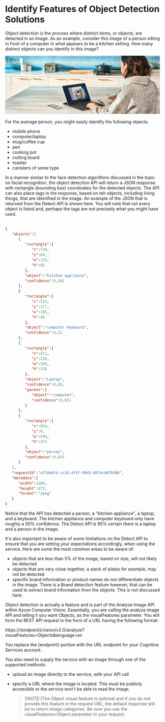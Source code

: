 # Identify Features of Object Detection Solutions

Object detection is the process where distinct items, or objects, are detected in an image.  As an example, consider this image of a person sitting in front of a computer in what appears to be a kitchen setting.  How many distinct objects can you identify in this image?

![person sitting in front of a laptop, small kitchen appliances in the background](images/object_detect.png)

For the average person, you might easily identify the following objects:

- mobile phone
- computer/laptop
- mug/coffee cup
- pen
- cooking pot
- cutting board
- toaster
- canisters of some type

In a manner similar to the face detection algorithms discussed in the topic on facial recognition, the object detection API will return a JSON response with rectangle (bounding box) coordinates for the detected objects.  The API can also place tags in the response, based on teh objects, including living things, that are identified in the image.  An example of the JSON that is returned from the Detect API is shown here.  You will note that not every object is listed and, perhaps the tags are not precisely what you might have used.

```json

{
   "objects":[
      {
         "rectangle":{
            "x":730,
            "y":66,
            "w":135,
            "h":85
         },
         "object":"kitchen appliance",
         "confidence":0.501
      },
      {
         "rectangle":{
            "x":523,
            "y":377,
            "w":185,
            "h":46
         },
         "object":"computer keyboard",
         "confidence":0.51
      },
      {
         "rectangle":{
            "x":471,
            "y":218,
            "w":289,
            "h":226
         },
         "object":"Laptop",
         "confidence":0.85,
         "parent":{
            "object":"computer",
            "confidence":0.851
         }
      },
      {
         "rectangle":{
            "x":654,
            "y":0,
            "w":584,
            "h":473
         },
         "object":"person",
         "confidence":0.855
      }
   ],
   "requestId":"a7fde8fd-cc18-4f5f-99d3-897dcd07b308",
   "metadata":{
      "width":1260,
      "height":473,
      "format":"Jpeg"
   }
}
```

Notice that the API has detected a person, a "kitchen appliance", a laptop, and a keyboard.  The kitchen appliance and computer keyboard only have roughly a 50% confidence.  The Detect API is 85% certain there is a laptop and a person in the image.  

It's also important to be aware of some limitations on the Detect API to ensure that you are setting your expectations accordingly, when using the service.  Here are some the most common areas to be aware of:

- objects that are less than 5% of the image, based on size, will not likely be detected
- objects that are very close together, a stack of plates for example, may not be detected
- specific brand information or product names do not differentiate objects in the image.  There is a Brand detection feature however, that can be used to extract brand information from the objects.  This is not discussed here.

Object detection is actually a feature and is part of the Analyze Image API within Azure Computer Vision.  Essentially, you are calling the analyze image API and telling it you want Objects, as the visualFeatures parameter.  You will form the REST API request in the form of a URL having the following format:

https://{endpoint}/vision/v2.0/analyze?visualFeatures=Objects&language=en

You replace the {endpoint} portion with the URL endpoint for your Cognitive Services account. 

You also need to supply the service with an image through one of the supported methods:

- upload an image directly to the service, with your API call
- specify a URL where the image is located.   This must be publicly accessible or the service won't be able to read the image.

    >[!NOTE:]The Object visual feature is optional and if you do not provide this feature in the request URL, the default response will be to return image categories.   Be sure you use the visualFeatures=Object parameter in your request.
